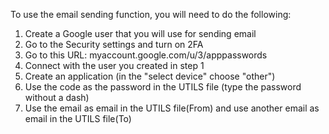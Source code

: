 To use the email sending function, you will need to do the following:

1. Create a Google user that you will use for sending email
2. Go to the Security settings and turn on 2FA
3. Go to this URL: myaccount.google.com/u/3/apppasswords
4. Connect with the user you created in step 1 
5. Create an application (in the "select device" choose "other")
6. Use the code as the password in the UTILS file (type the password without a dash)
7. Use the email as email in the UTILS file(From) and use another email as email in the UTILS file(To)
